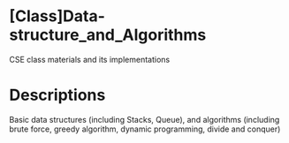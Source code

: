 # [Class]Data-structure_and_Algorithms
CSE class materials and its implementations

# Descriptions

Basic data structures (including Stacks, Queue),  and algorithms (including brute force, greedy algorithm, dynamic programming, divide and conquer)
